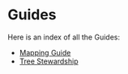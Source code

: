 # Guides

Here is an index of all the Guides:

* [Mapping Guide](mapping.md)
* [Tree Stewardship](tree-stewardship.md)